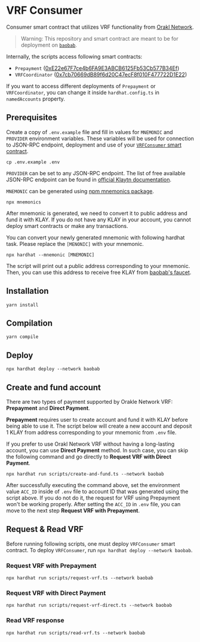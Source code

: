 # VRF Consumer

Consumer smart contract that utilizes VRF functionality from [Orakl Network](https://github.com/bisonai-cic/orakl).

> Warning: This repository and smart contract are meant to be for deployment on [`baobab`](https://docs.klaytn.foundation/misc/faq#what-is-cypress-what-is-baobab).

Internally, the scripts access following smart contracts:

* `Prepayment` ([0xE22e67F7ce4b6FA9E3ABCB6125Fb53Cb577B34Ef](https://baobab.scope.klaytn.com/account/0xE22e67F7ce4b6FA9E3ABCB6125Fb53Cb577B34Ef))
* `VRFCoordinator` ([0x7cb70669dB89f6d20C47ecF8f010F477722D1E22](https://baobab.scope.klaytn.com/account/0x7cb70669dB89f6d20C47ecF8f010F477722D1E22))

If you want to access different deployments of `Prepayment` or `VRFCoordinator`, you can change it inside `hardhat.config.ts` in `namedAccounts` property.

## Prerequisites

Create a copy of `.env.example` file and fill in values for `MNEMONIC` and `PROVIDER` environment variables.
These variables will be used for connection to JSON-RPC endpoint, deployment and use of your [`VRFConsumer` smart contract](contracts/VRFConsumer.sol).

```shell
cp .env.example .env
```

`PROVIDER` can be set to any JSON-RPC endpoint.
The list of free available JSON-RPC endpoint can be found in [official Klaytn documentation](https://docs.klaytn.foundation/content/dapp/json-rpc/public-en#testnet-baobab-public-json-rpc-endpoints).

`MNEMONIC` can be generated using [npm mnemonics package](https://www.npmjs.com/package/mnemonics).

```shell
npx mnemonics
```

After mnemonic is generated, we need to convert it to public address and fund it with KLAY.
If you do not have any KLAY in your account, you cannot deploy smart contracts or make any transactions.

You can convert your newly generated mnemonic with following hardhat task.
Please replace the `[MENONIC]` with your mnemonic.

```shell
npx hardhat --mnemonic [MNEMONIC]
```

The script will print out a public address corresponding to your mnemonic.
Then, you can use this address to receive free KLAY from [baobab's faucet](https://baobab.wallet.klaytn.foundation/faucet).

## Installation

```shell
yarn install
```

## Compilation

```shell
yarn compile
```

## Deploy

```shell
npx hardhat deploy --network baobab
```

## Create and fund account

There are two types of payment supported by Orakle Network VRF: **Prepayment** and **Direct Payment**.

**Prepayment** requires user to create account and fund it with KLAY before being able to use it.
The script below will create a new account and deposit 1 KLAY from address corresponding to your mnemonic from `.env` file.

If you prefer to use Orakl Network VRF without having a long-lasting account, you can use **Direct Payment** method.
In such case, you can skip the following command and go directly to **Request VRF with Direct Payment**.

```
npx hardhat run scripts/create-and-fund.ts --network baobab
```

After successfully executing the command above, set the environment value `ACC_ID` inside of `.env` file to account ID that was generated using the script above.
If you do not do it, the request for VRF using Prepayment won't be working properly.
After setting the `ACC_ID` in `.env` file, you can move to the next step **Request VRF with Prepayment**.

## Request & Read VRF

Before running following scripts, one must deploy `VRFConsumer` smart contract.
To deploy `VRFConsumer`, run `npx hardhat deploy --network baobab`.

### Request VRF with Prepayment

```
npx hardhat run scripts/request-vrf.ts --network baobab
```

### Request VRF with Direct Payment

```
npx hardhat run scripts/request-vrf-direct.ts --network baobab
```

### Read VRF response

```
npx hardhat run scripts/read-vrf.ts --network baobab
```
